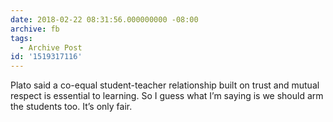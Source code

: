```yaml
---
date: 2018-02-22 08:31:56.000000000 -08:00
archive: fb
tags: 
  - Archive Post
id: '1519317116'
---
```


Plato said a co-equal student-teacher relationship built on trust and mutual respect is essential to learning. So I guess what I’m saying is we should arm the students too. It’s only fair.
